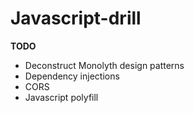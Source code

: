 # Javascript-drill

**TODO** 
- Deconstruct Monolyth design patterns 
- Dependency injections 
- CORS
- Javascript polyfill
